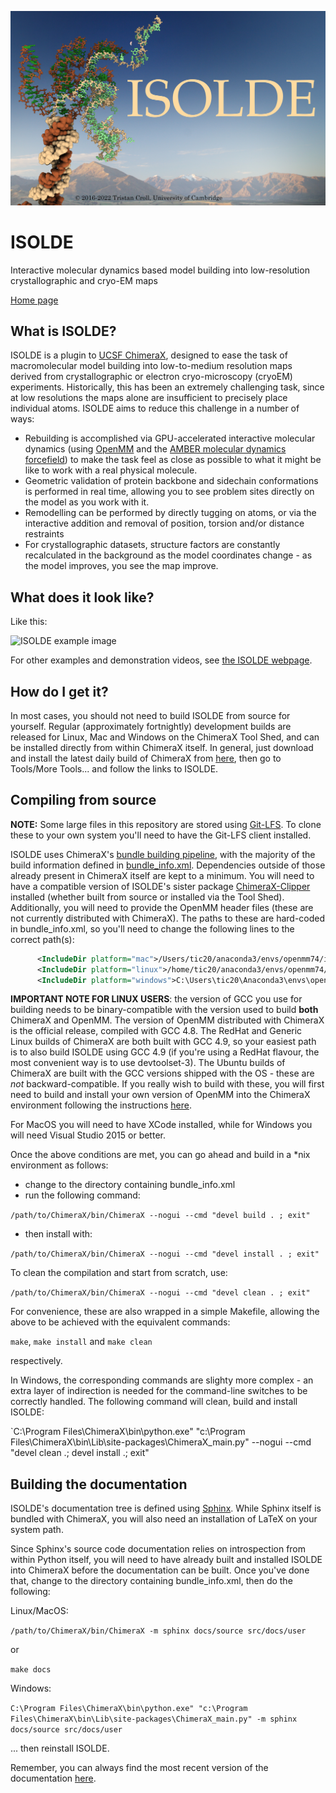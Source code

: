 ![ISOLDE logo](https://github.com/tristanic/isolde/blob/master/logo/isolde_logo.jpg)

# ISOLDE
Interactive molecular dynamics based model building into low-resolution crystallographic and cryo-EM maps

[Home page](https://isolde.cimr.cam.ac.uk/)

## What is ISOLDE?

ISOLDE is a plugin to [UCSF ChimeraX](https://www.cgl.ucsf.edu/chimerax/), designed to ease the task of 
macromolecular model building into low-to-medium resolution maps derived from crystallographic or electron 
cryo-microscopy (cryoEM) experiments. Historically, this has been an extremely challenging task, since at 
low resolutions the maps alone are insufficient to precisely place individual atoms. ISOLDE aims to reduce
this challenge in a number of ways:

* Rebuilding is accomplished via GPU-accelerated interactive molecular dynamics (using [OpenMM](http://openmm.org/)
  and the [AMBER molecular dynamics forcefield](https://ambermd.org/AmberModels.php)) to make the task feel as close
  as possible to what it might be like to work with a real physical molecule.
* Geometric validation of protein backbone and sidechain conformations is performed in real time, allowing you to see
  problem sites directly on the model as you work with it.
* Remodelling can be performed by directly tugging on atoms, or via the interactive addition and removal of position, 
  torsion and/or distance restraints
* For crystallographic datasets, structure factors are constantly recalculated in the background as the model coordinates
  change - as the model improves, you see the map improve.
  
## What does it look like?

Like this:

![ISOLDE example image](https://github.com/tristanic/isolde/blob/master/isolde/docs/source/tutorials/intro/crystal_intro/images/3io0_Thr84.jpg)

For other examples and demonstration videos, see [the ISOLDE webpage](https://isolde.cimr.cam.ac.uk).

## How do I get it?

In most cases, you should not need to build ISOLDE from source for yourself. Regular (approximately fortnightly) 
development builds are released for Linux, Mac and Windows on the ChimeraX Tool Shed, and can be installed 
directly from within ChimeraX itself. In general, just download and install the latest daily build of ChimeraX 
from [here](https://www.cgl.ucsf.edu/chimerax/download.html#daily), then go to Tools/More Tools... and follow
the links to ISOLDE. 

## Compiling from source

**NOTE:** Some large files in this repository are stored using [Git-LFS](https://git-lfs.github.com/). To clone these to your own system you'll need to have the Git-LFS client installed.

ISOLDE uses ChimeraX's [bundle building pipeline](https://www.cgl.ucsf.edu/chimerax/docs/devel/writing_bundles.html), with
the majority of the build information defined in [bundle_info.xml](https://github.com/tristanic/isolde/blob/master/isolde/bundle_info.xml).
Dependencies outside of those already present in ChimeraX itself are kept to a minimum. You will need to have a compatible
version of ISOLDE's sister package [ChimeraX-Clipper](https://github.com/tristanic/chimerax-clipper) installed (whether built
from source or installed via the Tool Shed). Additionally, you will need to provide the OpenMM header files (these are not 
currently distributed with ChimeraX). The paths to these are hard-coded in bundle_info.xml, so you'll need to change the 
following lines to the correct path(s):

```xml
      <IncludeDir platform="mac">/Users/tic20/anaconda3/envs/openmm74/include</IncludeDir>
      <IncludeDir platform="linux">/home/tic20/anaconda3/envs/openmm74/include</IncludeDir>
      <IncludeDir platform="windows">C:\Users\tic20\Anaconda3\envs\openmm74\include</IncludeDir>
```

**IMPORTANT NOTE FOR LINUX USERS**: the version of GCC you use for building needs to be binary-compatible with the version 
used to build **both** ChimeraX and OpenMM. The version of OpenMM distributed with ChimeraX is the official release, compiled 
with GCC 4.8. The RedHat and Generic Linux builds of ChimeraX are both built with GCC 4.9, so your easiest path is to also 
build ISOLDE using GCC 4.9 (if you're using a RedHat flavour, the most convenient way is to use devtoolset-3). The Ubuntu 
builds of ChimeraX are built with the GCC versions shipped with the OS - these are *not* backward-compatible. If you really 
wish to build with these, you will first need to build and install your own version of OpenMM into the ChimeraX environment 
following the instructions [here](http://docs.openmm.org/latest/userguide/library.html#compiling-openmm-from-source-code).

For MacOS you will need to have XCode installed, while for Windows you will need Visual Studio 2015 or better.

Once the above conditions are met, you can go ahead and build in a *nix environment as follows:

- change to the directory containing bundle_info.xml
- run the following command:

`/path/to/ChimeraX/bin/ChimeraX --nogui --cmd "devel build . ; exit"`

- then install with:

`/path/to/ChimeraX/bin/ChimeraX --nogui --cmd "devel install . ; exit"`

To clean the compilation and start from scratch, use:

`/path/to/ChimeraX/bin/ChimeraX --nogui --cmd "devel clean . ; exit"`

For convenience, these are also wrapped in a simple Makefile, allowing the above to be achieved with the equivalent commands:

`make`, `make install` and `make clean`

respectively.

In Windows, the corresponding commands are slighty more complex - an extra layer of indirection is needed for the 
command-line switches to be correctly handled. The following command will clean, build and install ISOLDE:

`C:\Program Files\ChimeraX\bin\python.exe" "c:\Program Files\ChimeraX\bin\Lib\site-packages\ChimeraX_main.py" --nogui --cmd "devel clean .; devel install .; exit"

## Building the documentation

ISOLDE's documentation tree is defined using [Sphinx](http://www.sphinx-doc.org/en/master/). While Sphinx itself is bundled 
with ChimeraX, you will also need an installation of LaTeX on your system path. 

Since Sphinx's source code documentation relies on introspection from within Python itself, you will need to have already built
and installed ISOLDE into ChimeraX before the documentation can be built. Once you've done that, change to the directory 
containing bundle_info.xml, then do the following:

Linux/MacOS:

`/path/to/ChimeraX/bin/ChimeraX -m sphinx docs/source src/docs/user`

or 

`make docs`

Windows:

`C:\Program Files\ChimeraX\bin\python.exe" "c:\Program Files\ChimeraX\bin\Lib\site-packages\ChimeraX_main.py" -m sphinx docs/source src/docs/user`

... then reinstall ISOLDE. 

Remember, you can always find the most recent version of the documentation [here](https://isolde.cimr.cam.ac.uk/documentation/).

